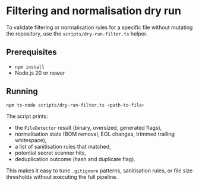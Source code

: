 # Filtering and normalisation dry run

To validate filtering or normalisation rules for a specific file without mutating the repository, use the `scripts/dry-run-filter.ts` helper.

## Prerequisites
- `npm install`
- Node.js 20 or newer

## Running
```bash
npm ts-node scripts/dry-run-filter.ts <path-to-file>
```

The script prints:
- the `FileDetector` result (binary, oversized, generated flags),
- normalisation stats (BOM removal, EOL changes, trimmed trailing whitespace),
- a list of sanitisation rules that matched,
- potential secret scanner hits,
- deduplication outcome (hash and duplicate flag).

This makes it easy to tune `.gitignore` patterns, sanitisation rules, or file size thresholds without executing the full pipeline.
